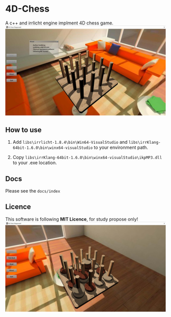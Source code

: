 # 4D-Chess
 A c++ and irrlicht engine implment 4D chess game.
![Demo](https://github.com/powermanwxy/4D-Chess/raw/master/docs/demo.jpg)

## How to use

 1. Add `libs\irrlicht-1.8.4\bin\Win64-VisualStudio` and `libs\irrKlang-64bit-1.6.0\bin\winx64-visualStudio` to your environment path.

 2. Copy `libs\irrKlang-64bit-1.6.0\bin\winx64-visualStudio\ikpMP3.dll` to your .exe location.

## Docs
 Please see the `docs/index`

## Licence
 This software is following **MIT Licence**, for study propose only!
![Demo2](https://github.com/powermanwxy/4D-Chess/raw/master/docs/demo2.jpg)
